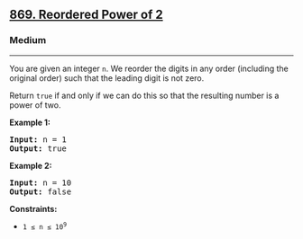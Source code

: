 <h2><a href="https://leetcode.com/problems/reordered-power-of-2/">869. Reordered Power of 2</a></h2>
<h3>Medium</h3>
<hr>
<div>
<p>You are given an integer <code>n</code>. We reorder the digits in any order (including the original order) such that the leading digit is not zero.</p>

<p>Return <code>true</code> if and only if we can do this so that the resulting number is a power of two.</p>

<p><strong class="example">Example 1:</strong></p>
<pre><strong>Input:</strong> n = 1
<strong>Output:</strong> true
</pre>

<p><strong class="example">Example 2:</strong></p>
<pre><strong>Input:</strong> n = 10
<strong>Output:</strong> false
</pre>

<p><strong>Constraints:</strong></p>
<ul>
  <li><code>1 &le; n &le; 10<sup>9</sup></code></li>
</ul>
</div>
